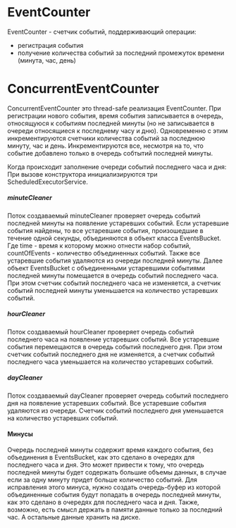 # EventCounter

EventCounter - счетчик событий, поддерживающий операции:
  - регистрация события
  - получение количества событий за последний промежуток времени (минута, час, день)
 
# ConcurrentEventCounter
ConcurrentEventCounter это thread-safe реализация EventCounter.
При регистрации нового события, время события записывается в очередь, относящуюся к событиям последней минуты (но не записывается в очереди относящиеся к последнему часу и дню). Одновременно с этим инкрементируются счетчики количества событий за последнюю минуту, час и день. Инкрементируются все, несмотря на то, что событие добавлено только в очередь собтытий последней минуты.

Когда происходит заполнение очереди событий последнего часа и дня:
При вызове конструктора инициализируются три ScheduledExecutorService. 
##### minuteCleaner
Поток создаваемый minuteCleaner проверяет очередь событий последней минуты на появление устаревших событий. Если устаревшие события найдены, то все устаревшие события, произошедшие в течение одной секунды, объединяются в объект класса EventsBucket. Где time - время к которому можно отнести набор событий, countOfEvents - количество объединенных событий. Также все устаревшие события удаляются из очереди последней минуты.
Далее объект EventsBucket с объединенными устаревшими событиями последней минуты помещается в очередь событий последнего часа. При этом счетчик событий последнего часа не изменяется, а счетчик событий последней минуты уменьшается на количество устаревших событий.
##### hourCleaner
Поток создаваемый hourCleaner проверяет очередь событий последнего часа на появление устаревших событий. Все устаревшие события перемещаются в очередь событий последнего дня. При этом счетчик событий последнего дня не изменяется, а счетчик событий последнего часа уменьшается на количество устаревших событий.
##### dayCleaner
Поток создаваемый dayCleaner проверяет очередь событий последнего дня на появление устаревших событий. Все устаревшие события удаляются из очереди. Счетчик событий последнего дня уменьшается на количество устаревших событий.

#### Минусы
Очередь последней минуты содержит время каждого события, без объединения в EventsBucket, как это сделано в очередях для последнего часа и дня. Это может привести к тому, что очередь последней минуты будет содержать большие объемы данных, в случае если за одну минуту придет больше количество событий.
Для исправления этого минуса, нужно создать очередь-буфер из которой объединенные события будут попадать в очередь последней минуты, как это сделано в очередях для последнего часа и дня.
Также, возможно, есть смысл держать в памяти данные только за последний час. А остальные данные хранить на диске.
